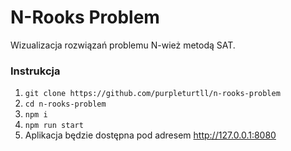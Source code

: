 # N-Rooks Problem

Wizualizacja rozwiązań problemu N-wież metodą SAT.

### Instrukcja

1. `git clone https://github.com/purpleturtll/n-rooks-problem`
2. `cd n-rooks-problem`
3. `npm i`
4. `npm run start`
5. Aplikacja będzie dostępna pod adresem http://127.0.0.1:8080
